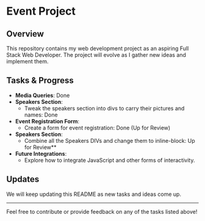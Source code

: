 <!-- Updated the Readme with everything you already wrote. -->
# Event Project

## Overview
This repository contains my web development project as an aspiring Full Stack Web Developer. The project will evolve as I gather new ideas and implement them.

## Tasks & Progress

- **Media Queries**: Done
- **Speakers Section**: 
  - Tweak the speakers section into divs to carry their pictures and names: Done
- **Event Registration Form**: 
  - Create a form for event registration: Done (Up for Review)
- **Speakers Section**:
    - Combine all the Speakers DIVs and change them to inline-block: Up for Review**
- **Future Integrations**: 
  - Explore how to integrate JavaScript and other forms of interactivity.

## Updates
We will keep updating this README as new tasks and ideas come up.

---

Feel free to contribute or provide feedback on any of the tasks listed above!